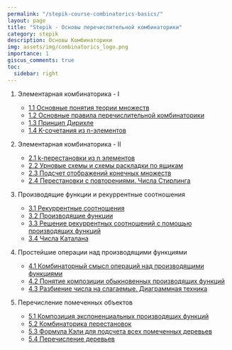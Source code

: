 ```yaml
---
permalink: "/stepik-course-combinatorics-basics/"
layout: page
title: "Stepik - Основы перечислительной комбинаторики"
category: stepik
description: Основы Комбинаторики
img: assets/img/combinatorics_logo.png
importance: 1
giscus_comments: true
toc:
  sidebar: right
---
```


1. Элементарная комбинаторика - I

   - [1.1 Основные понятия теории множеств](/stepik-basics-of-combinatorics/module_1_1-Basic-concepts-of-set-theory)
   - [1.2 Основные правила перечислительной комбинаторики](/stepik-basics-of-combinatorics/module_1_2-Basic-rules-of-enumerative-combinatorics)
   - [1.3 Принцип Дирихле](/stepik-basics-of-combinatorics/module_1_3-Dirichlet-principle)
   - [1.4 K-сочетания из n-элементов](/stepik-basics-of-combinatorics/module_1_4-K-combinations-of-n-elements)

2. Элементарная комбинаторика - II
   - [2.1 k-перестановки из n элементов](/stepik-basics-of-combinatorics/module_2_1-k-permutations-of-n-elements)
   - [2.2 Урновые схемы и схемы раскладки по ящикам](/stepik-basics-of-combinatorics/module_2_2-Urn-diagrams-and-box-layout-diagrams)
   - [2.3 Подсчет отображений конечных множеств](/stepik-basics-of-combinatorics/module_2_3-Counting-mappings-of-finite-sets)
   - [2.4 Перестановки с повторениями. Числа Стирлинга](/stepik-basics-of-combinatorics/module_2_4-Permutations-with-repetitions-Stirling-numbers)
3. Производящие функции и рекуррентные соотношения
   - [3.1 Рекуррентные соотношения](/stepik-basics-of-combinatorics/module_3_1-Recurrence-relations)
   - [3.2 Производящие функции](/stepik-course-combinatorics-basics/)
   - [3.3 Решение рекуррентных соотношений с помощью производящих функций](/stepik-course-combinatorics-basics/)
   - [3.4 Числа Каталана](/stepik-course-combinatorics-basics/)
4. Простейшие операции над производящими функциями
   - [4.1 Комбинаторный смысл операций над производящими функциями](/neuro-networks-and-text-treatment/module_4_3-workshop-generating-names-and-slogans-using-RNN/step_2)
   - [4.2 Понятие композиции обыкновенных производящих функций](/)
   - [4.3 Разбиение числа на слагаемые. Диаграммная техника](https://colab.research.google.com/drive/1jEAxhmzkxrGE9K4TSgL7-0D9JYP5pVeJ?usp=sharing)
5. Перечисление помеченных объектов
   - [5.1 Композиция экспоненциальных производящих функций](/neuro-networks-and-text-treatment/module_4_3-workshop-generating-names-and-slogans-using-RNN/step_2)
   - [5.2 Комбинаторика перестановок](/)
   - [5.3 Формула Кэли для подсчета всех помеченных деревьев](https://colab.research.google.com/drive/1jEAxhmzkxrGE9K4TSgL7-0D9JYP5pVeJ?usp=sharing)
   - [5.4 Перечисление деревьев](https://colab.research.google.com/drive/1jEAxhmzkxrGE9K4TSgL7-0D9JYP5pVeJ?usp=sharing)

